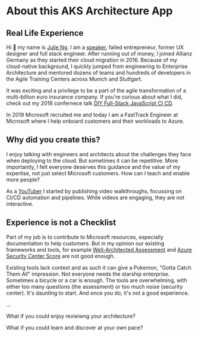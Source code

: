 # About this AKS Architecture App

## Real Life Experience

Hi 👋 my name is [Julie Ng](https://julie.io/who/). I am a [speaker](https://julie.io/who/speaker/), failed entrepreneur, former UX designer and full stack engineer. After running out of money, I joined Allianz Germany as they started their cloud migration in 2016. Because of my cloud-native background, I quickly jumped from engineering to Enterprise Architecture and mentored dozens of teams and hundreds of developers in the Agile Training Centers across Munich and Stuttgart. 

It was exciting and a privilege to be a part of the agile transformation of a multi-billion euro insurance company. If you're curious about what I did, check out my 2018 confernece talk [DIY Full-Stack JavaScript CI CD](https://speakerdeck.com/jng/enterjs-diy-full-stack-javascript-ci-cd).

In 2019 Microsoft recruited me and today I am a FastTrack Engineer at Microsoft where I help onboard customers and their workloads to Azure.

## Why did you create this?

I enjoy talking with engineers and architects about the challenges they face when deploying to the cloud. But sometimes it can be repetitive. More importantly, I felt everyone deserves this guidance and the value of my expertise, not just select Microsoft customers. How can I teach and enable more people? 

As a [YouTuber](https://www.youtube.com/c/JulieNgTech) I started by publishing video walkthroughs, focussing on CI/CD automation and pipelines. While videos are engaging, they are not interactive.

## Experience is not a Checklist

Part of my job is to contribute to Microsoft resources, especially documentation to help customers. But in my opinion our existing frameworks and tools, for example [Well-Architected Assessment](https://docs.microsoft.com/assessments/?mode=pre-assessment&id=azure-architecture-review) and [Azure Security Center Score](https://docs.microsoft.com/azure/defender-for-cloud/secure-score-security-controls) are not good enough. 

Existing tools lack context and as such it can give a Pokemon, "Gotta Catch Them All" impression. Not everyone needs the starship enterprise. Sometimes a bicycle or a car is enough. The tools are overwhelming, with either too many questions (the assessment) or too much noise (security center). It's daunting to start. And once you do, it's not a good experience.

…

What if you could enjoy revieiwng your architecture? 

What if you could learn and discover at your own pace?

<!-- Part of my job is to contribute to Microsoft resources to help customers. I've published in the [Azure Architecture Center](https://docs.microsoft.com/azure/architecture/example-scenario/governance/end-to-end-governance-in-azure) and [Cloud Adoption Framework](https://docs.microsoft.com/azure/cloud-adoption-framework/secure/best-practices/end-to-end-governance). -->


